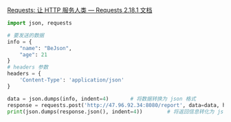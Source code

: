 [Requests: 让 HTTP 服务人类 — Requests 2.18.1 文档](https://requests.readthedocs.io/projects/cn/zh-cn/latest/)

```python
import json, requests

# 要发送的数据
info = {
    "name": "BeJson",
    "age": 21
}
# headers 参数
headers = {
    'Content-Type': 'application/json'
}

data = json.dumps(info, indent=4)		# 将数据转换为 json 格式
response = requests.post('http://47.96.92.34:8080/report', data=data, headers=headers)		# 发送 post 请求
print(json.dumps(response.json(), indent=4))		# 将返回信息转化为 json 格式并格式化打印
```

